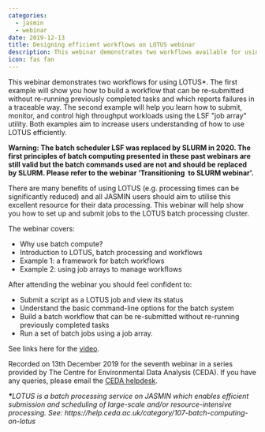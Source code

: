 ```yaml
---
categories:
  - jasmin
  - webinar
date: 2019-12-13
title: Designing efficient workflows on LOTUS webinar
description: This webinar demonstrates two workflows available for using LOTUS.
icon: fas fan
---
```

This webinar demonstrates two workflows for using LOTUS*. The first example will show you how to build a workflow that can be re-submitted without re-running previously completed tasks and which reports failures in a traceable way. The second example will help you learn how to submit, monitor, and control high throughput workloads using the LSF "job array" utility. Both examples aim to increase users understanding of how to use LOTUS efficiently.

<p><strong>Warning:&nbsp;The batch scheduler LSF was replaced by SLURM in 2020. The first principles of batch computing presented in these past webinars are still valid but the batch commands used are not and should be replaced by SLURM. Please refer to the webinar &lsquo;Transitioning&nbsp;&nbsp;to SLURM webinar'.&nbsp;</strong></p>
<p><span>There are many benefits of using LOTUS (e.g. processing times can be significantly reduced) and all JASMIN users should aim to utilise this excellent resource for their data processing. This webinar will help show you how to set up and submit jobs to the LOTUS batch processing cluster.</span></p>
<p>The webinar covers:</p>
<ul>
<li>Why use batch compute?</li>
<li>Introduction to LOTUS, batch processing and workflows</li>
<li>Example 1: a framework for batch workflows</li>
<li>Example 2: using job arrays to manage workflows</li>
</ul>
<p>After attending the webinar you should feel confident to:</p>
<ul>
<li>Submit a script as a LOTUS job and view its status</li>
<li>Understand the basic command-line options for the batch system</li>
<li>Build a batch workflow that can be re-submitted without re-running previously completed tasks</li>
<li>Run a set of batch jobs using a job array.</li>
</ul>
<p>See links here for&nbsp;the&nbsp;<a href="https://www.youtube.com/watch?v=AdhciMXMUb4&amp;list=PLhF74YhqhjqlybeZ6IrmFq2RL8_5oRzXv">video</a>.&nbsp;</p>
<p>Recorded on 13th&nbsp;December 2019 for the&nbsp;seventh webinar in a series provided by The Centre for Environmental Data Analysis (CEDA). If you have any queries, please email the&nbsp;<a href="mailto:support@ceda.ac.uk">CEDA helpdesk</a>.</p>
<p><strong><em>*</em></strong><em>LOTUS is a batch processing service on JASMIN which enables efficient submission and scheduling of large-scale and/or resource-intensive processing. See: https://help.ceda.ac.uk/category/107-batch-computing-on-lotus</em></p>
